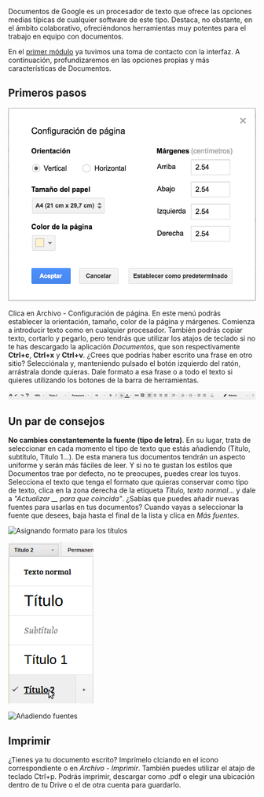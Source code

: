 Documentos de Google es un procesador de texto que ofrece las opciones medias típicas de cualquier software de este tipo. Destaca, no obstante, en el ámbito colaborativo, ofreciéndonos herramientas muy potentes para el trabajo en equipo con documentos.

En el [primer módulo](creacion-y-gestion-de-archivos-en-google-driver.md) ya tuvimos una toma de contacto con la interfaz. A continuación, profundizaremos en las opciones propias y más características de Documentos.

## Primeros pasos

![Configuración página Documentos de Google](https://raw.githubusercontent.com/catedu/curso-google-drive/master/images/Configuración_página_Documentos_de_Google.png)

Clica en Archivo - Configuración de página. En este menú podrás
establecer la orientación, tamaño, color de la página y márgenes.
Comienza a introducir texto como en cualquier procesador. También podrás
copiar texto, cortarlo y pegarlo, pero tendrás que utilizar los atajos
de teclado si no te has descargado la aplicación *Documentos*, que son
respectivamente **Ctrl+c**, **Ctrl+x** y **Ctrl+v**.
¿Crees que podrías haber escrito una frase en otro sitio? Selecciónala
y, manteniendo pulsado el botón izquierdo del ratón, arrástrala donde
quieras. Dale formato a esa frase o a todo el texto si quieres
utilizando los botones de la barra de herramientas.

![Barra de herramientas de Documentos de Google](https://raw.githubusercontent.com/catedu/curso-google-drive/master/images/Barra_de_herramientas_de_Documentos_de_Google.png)

## Un par de consejos

**No cambies constantemente la fuente (tipo de letra)**. En su lugar,
trata de seleccionar en cada momento el tipo de texto que estás
añadiendo (Título, subtítulo, Título 1...). De esta manera tus
documentos tendrán un aspecto uniforme y serán más fáciles de leer. Y si
no te gustan los estilos que Documentos trae por defecto, no te
preocupes, puedes crear los tuyos. Selecciona el texto que tenga el
formato que quieras conservar como tipo de texto, clica en la zona
derecha de la etiqueta *Título, texto normal*... y dale a _"Actualizar
\_\_ para que coincida"_. ¿Sabías que puedes añadir nuevas fuentes para
usarlas en tus documentos? Cuando vayas a seleccionar la fuente que
desees, baja hasta el final de la lista y clica en *Más fuentes*.

![Asignando formato para los títulos](https://raw.githubusercontent.com/catedu/curso-google-drive/master/images/Asignando_formato_para_títulos.png)

![Seleccionando tipo de texto](https://raw.githubusercontent.com/catedu/curso-google-drive/master/images/Seleccionar_tipo_de_texto.png)

![Añadiendo fuentes](https://raw.githubusercontent.com/catedu/curso-google-drive/master/images/Añadir_fuentes.png)

## Imprimir

¿Tienes ya tu documento escrito? Imprímelo clciando en el icono
correspondiente o en *Archivo* - *Imprimir*. También puedes utilizar el
atajo de teclado Ctrl+p. Podrás imprimir, descargar como .pdf o elegir
una ubicación dentro de tu Drive o el de otra cuenta para guardarlo.

